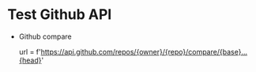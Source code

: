 # Test Github API

- Github compare

    url = f'https://api.github.com/repos/{owner}/{repo}/compare/{base}...{head}'
